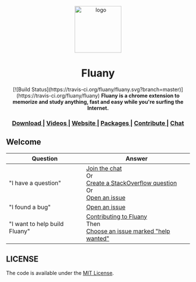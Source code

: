 <div align="center">
  <img alt="logo" src="https://github.com/victorvoid/fluany/blob/master/src/assets/fluflu.svg" width="128">
  </div>

<h1 align="center">Fluany</h1>

<div align="center">  
  [![Build Status](https://travis-ci.org/fluany/fluany.svg?branch=master)](https://travis-ci.org/fluany/fluany)
  <strong>Fluany is a chrome extension to memorize and study anything, fast and easy while you're surfing the Internet.</strong>
</div>

<div align="center">
  <h3>
    <a href="https://chrome.google.com/webstore/detail/fluany/gijlnmefafhloacckomgabbndcepdnce?hl=en">
      Download
    </a>
    <span> | </span>
    <a href="https://www.youtube.com/channel/UCoBSTY_DcJA4tUpqQpRsSIw/videos">
      Videos
    </a>
    <span> | </span>
    <a href="https://www.fluany.com">
      Website
    </a>
    <span> | </span>
    <a href="https://www.fluany.com/packages">
      Packages
    </a>
    <span> | </span>
    <a href="https://github.com/victorvoid/fluany/issues?q=is%3Aissue+is%3Aopen+label%3A%22help+wanted%22">
      Contribute
    </a>
    <span> | </span>
    <a href="https://gitter.im/fluany/">
      Chat
    </a>
  </h3>
</div>

## Welcome

| Question | Answer |
|--------|-------|
| "I have a question" | [Join the chat](https://gitter.im/fluany/)<br />Or<br />[Create a StackOverflow question](http://stackoverflow.com/questions/tagged/fluany)<br />Or<br />[Open an issue](https://github.com/victorvoid/fluany/issues/new)<br />
| "I found a bug" | [Open an issue](https://github.com/victorvoid/fluany/issues/new) |
| "I want to help build Fluany" | [Contributing to Fluany](CONTRIBUTING.md)<br />Then<br />[Choose an issue marked "help wanted"](https://github.com/victorvoid/fluany/issues?q=is%3Aissue+is%3Aopen+label%3A%22help+wanted%22) |

## LICENSE

The code is available under the [MIT License](LICENSE.md).
